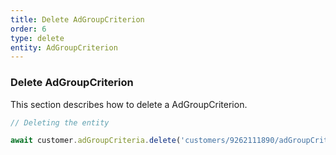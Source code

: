 ```yaml
---
title: Delete AdGroupCriterion
order: 6
type: delete
entity: AdGroupCriterion
---
```


### Delete AdGroupCriterion

This section describes how to delete a AdGroupCriterion.

```javascript
// Deleting the entity

await customer.adGroupCriteria.delete('customers/9262111890/adGroupCriteria/56328868446~1165620981')
```
